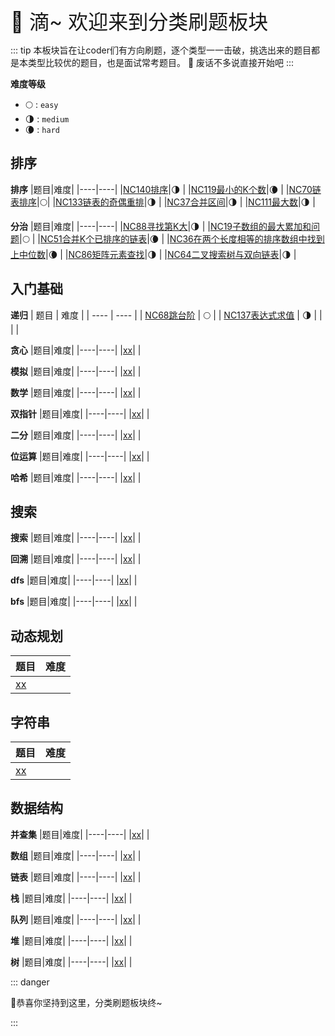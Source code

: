 <font size=6>🎨 滴~ 欢迎来到分类刷题板块</font>

::: tip
本板块旨在让coder们有方向刷题，逐个类型一一击破，挑选出来的题目都是本类型比较优的题目，也是面试常考题目。
🚄 废话不多说直接开始吧
:::

**难度等级**
- 🌕  : `easy`
- 🌗 : `medium`
- 🌘 : `hard`



## 排序

**排序**
|题目|难度|
|----|----|
|[NC140排序](https://blog.nowcoder.net/n/7f89203eef22442383971c7911f632f7)|🌗 |
|[NC119最小的K个数](/Algorithm/排序/最小的K个数.html)|🌘 |
|[NC70链表排序](https://blog.nowcoder.net/n/87179030d1c8415ea08fae32364227a3)|🌕|
|[NC133链表的奇偶重排](https://blog.nowcoder.net/n/064993d21c394007a8eb6b88b925b3c4)|🌗 |
|[NC37合并区间](https://blog.nowcoder.net/n/834a656e47df44e58e830fdd87d3e253)|🌗 |
|[NC111最大数](https://blog.nowcoder.net/n/0055335a5be14d50a233618e38442287)|🌗 |

**分治**
|题目|难度|
|----|----|
|[NC88寻找第K大](https://blog.nowcoder.net/n/cb23fe260c744320a75499a3c7e69b14)|🌗 |
|[NC19子数组的最大累加和问题](https://blog.nowcoder.net/n/66f92eb12eb14718a1fedd751594a1a9)|🌕 |
|[NC51合并K个已排序的链表](https://blog.nowcoder.net/n/366e229c72fa45dfa243eb148f0032d0)|🌘 |
|[NC36在两个长度相等的排序数组中找到上中位数]()|🌘 |
|[NC86矩阵元素查找]()|🌗 |
|[NC64二叉搜索树与双向链表]()|🌗 |



## 入门基础


**递归**
| 题目 | 难度 |
| ---- | ---- |
| [NC68跳台阶]()        |  🌕   |
|  [NC137表达式求值]()    |   🌗   |
|      |      |

**贪心**
|题目|难度|
|----|----|
|[xx]()|   |

**模拟**
|题目|难度|
|----|----|
|[xx]()|   |


**数学**
|题目|难度|
|----|----|
|[xx]()|   |


**双指针**
|题目|难度|
|----|----|
|[xx]()|   |


**二分**
|题目|难度|
|----|----|
|[xx]()|   |


**位运算**
|题目|难度|
|----|----|
|[xx]()|   |


**哈希**
|题目|难度|
|----|----|
|[xx]()|   |


## 搜索



**搜索**
|题目|难度|
|----|----|
|[xx]()|   |

**回溯**
|题目|难度|
|----|----|
|[xx]()|   |


**dfs**
|题目|难度|
|----|----|
|[xx]()|   |


**bfs**
|题目|难度|
|----|----|
|[xx]()|   |


## 动态规划

|题目|难度|
|----|----|
|[xx]()|   |

## 字符串


|题目|难度|
|----|----|
|[xx]()|   |


## 数据结构



**并查集**
|题目|难度|
|----|----|
|[xx]()|   |

**数组**
|题目|难度|
|----|----|
|[xx]()|   |


**链表**
|题目|难度|
|----|----|
|[xx]()|   |


**栈**
|题目|难度|
|----|----|
|[xx]()|   |

**队列**
|题目|难度|
|----|----|
|[xx]()|   |

**堆**
|题目|难度|
|----|----|
|[xx]()|   |

**树**
|题目|难度|
|----|----|
|[xx]()|   |



::: danger

🎉恭喜你坚持到这里，分类刷题板块终~

:::